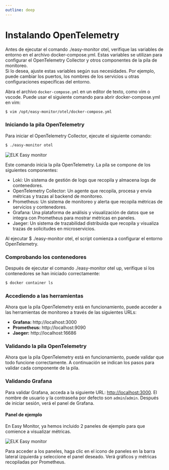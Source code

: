 ```yaml
---
outline: deep
---
```


# Instalando OpenTelemetry

Antes de ejecutar el comando ./easy-monitor otel, verifique las variables de entorno en el archivo docker-compose.yml. Estas variables se utilizan para configurar el OpenTelemetry Collector y otros componentes de la pila de monitoreo.  
Si lo desea, ajuste estas variables según sus necesidades. Por ejemplo, puede cambiar los puertos, los nombres de los servicios u otras configuraciones específicas del entorno.

Abra el archivo `docker-compose.yml` en un editor de texto, como vim o vscode. Puede usar el siguiente comando para abrir docker-compose.yml en vim:

```bash
$ vim /opt/easy-monitor/otel/docker-compose.yml
```

### Iniciando la pila OpenTelemetry

Para iniciar el OpenTelemetry Collector, ejecute el siguiente comando:

```bash
$ ./easy-monitor otel
```

![ELK Easy monitor](/img/components/easy-monitor/otel-start.jpg)

Este comando inicia la pila OpenTelemetry. La pila se compone de los siguientes componentes:

- Loki: Un sistema de gestión de logs que recopila y almacena logs de contenedores.
- OpenTelemetry Collector: Un agente que recopila, procesa y envía métricas y trazas al backend de monitoreo.
- Prometheus: Un sistema de monitoreo y alerta que recopila métricas de servicios y contenedores.
- Grafana: Una plataforma de análisis y visualización de datos que se integra con Prometheus para mostrar métricas en paneles.
- Jaeger: Un sistema de trazabilidad distribuida que recopila y visualiza trazas de solicitudes en microservicios.

Al ejecutar $ ./easy-monitor otel, el script comienza a configurar el entorno OpenTelemetry.

### Comprobando los contenedores

Después de ejecutar el comando ./easy-monitor otel up, verifique si los contenedores se han iniciado correctamente:

```bash
$ docker container ls
```

### Accediendo a las herramientas

Ahora que la pila OpenTelemetry está en funcionamiento, puede acceder a las herramientas de monitoreo a través de las siguientes URLs:

- **Grafana:** http://localhost:3000
- **Prometheus:** http://localhost:9090
- **Jaeger:** http://localhost:16686

### Validando la pila OpenTelemetry

Ahora que la pila OpenTelemetry está en funcionamiento, puede validar que todo funcione correctamente. A continuación se indican los pasos para validar cada componente de la pila.

### Validando Grafana

Para validar Grafana, acceda a la siguiente URL: [http://localhost:3000](http://localhost:3000). El nombre de usuario y la contraseña por defecto son `admin`/`admin`. Después de iniciar sesión, verá el panel de Grafana.

#### Panel de ejemplo

En Easy Monitor, ya hemos incluido 2 paneles de ejemplo para que comience a visualizar métricas.

![ELK Easy monitor](/img/components/easy-monitor/grafana-default-dashboards.jpg)

Para acceder a los paneles, haga clic en el icono de paneles en la barra lateral izquierda y seleccione el panel deseado. Verá gráficos y métricas recopiladas por Prometheus.
